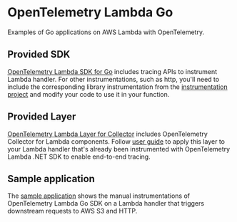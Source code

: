# OpenTelemetry Lambda Go

Examples of Go applications on AWS Lambda with OpenTelemetry.

## Provided SDK

[OpenTelemetry Lambda SDK for Go](https://github.com/open-telemetry/opentelemetry-go-contrib/tree/main/instrumentation/github.com/aws/aws-lambda-go/otellambda) includes tracing APIs to instrument Lambda handler.
For other instrumentations, such as http, you'll need to include the corresponding library instrumentation from the [instrumentation project](https://github.com/open-telemetry/opentelemetry-go) and modify your code to use it in your function.

## Provided Layer

[OpenTelemetry Lambda Layer for Collector](https://aws-otel.github.io/docs/getting-started/lambda/lambda-go#lambda-layer) includes OpenTelemetry Collector for Lambda components. Follow [user guide](https://aws-otel.github.io/docs/getting-started/lambda/lambda-go#enable-tracing) to apply this layer to your Lambda handler that's already been instrumented with OpenTelemetry Lambda .NET SDK to enable end-to-end tracing.

## Sample application

The [sample application](https://github.com/open-telemetry/opentelemetry-lambda/tree/main/go/sample-apps/function/function.go) shows the manual instrumentations of OpenTelemetry Lambda Go SDK on a Lambda handler that triggers downstream requests to AWS S3 and HTTP.
